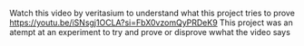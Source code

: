 Watch this video by veritasium to understand what this project tries to prove
https://youtu.be/iSNsgj1OCLA?si=FbX0vzomQyPRDeK9
This project was an atempt at an experiment to try and prove or disprove wwhat the video says
